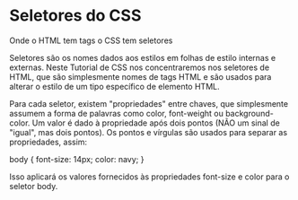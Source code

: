 # Seletores do CSS

Onde o HTML tem tags o CSS tem seletores

Seletores são os nomes dados aos estilos em folhas de estilo internas e externas. Neste Tutorial de CSS nos concentraremos nos seletores de HTML, que são simplesmente nomes de tags HTML e são usados para alterar o estilo de um tipo específico de elemento HTML.

Para cada seletor, existem "propriedades" entre chaves, que simplesmente assumem a forma de palavras como color, font-weight ou background-color.
Um valor é dado à propriedade após dois pontos (NÃO um sinal de "igual", mas dois pontos). Os pontos e vírgulas são usados para separar as propriedades, assim:

body {
    font-size: 14px;
    color: navy;
}

Isso aplicará os valores fornecidos às propriedades font-size e color para o seletor body.


